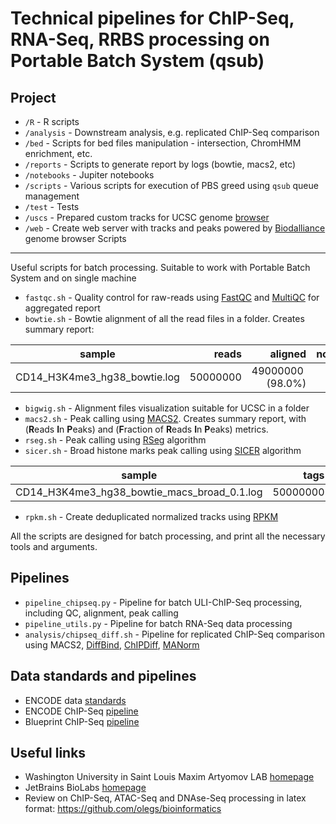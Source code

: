 Technical pipelines for ChIP-Seq, RNA-Seq, RRBS processing on Portable Batch System (qsub)
==========

Project
-------
* `/R`          - R scripts
* `/analysis`   - Downstream analysis, e.g. replicated ChIP-Seq comparison
* `/bed`        - Scripts for bed files manipulation - intersection, ChromHMM enrichment, etc.
* `/reports`    - Scripts to generate report by logs (bowtie, macs2, etc) 
* `/notebooks`  - Jupiter notebooks
* `/scripts`    - Various scripts for execution of PBS greed using `qsub` queue management
* `/test`       - Tests
* `/uscs`       - Prepared custom tracks for UCSC genome [browser](https://genome.ucsc.edu/)
* `/web`        - Create web server with tracks and peaks powered by [Biodalliance](http://www.biodalliance.org/) genome browser
Scripts
-------
Useful scripts for batch processing. Suitable to work with Portable Batch System and on single machine
* `fastqc.sh`   - Quality control for raw-reads using [FastQC](http://www.bioinformatics.babraham.ac.uk/projects/fastqc/) and [MultiQC](http://multiqc.info/) for aggregated report  
* `bowtie.sh`   - Bowtie alignment of all the read files in a folder. Creates summary report:

| sample |  reads | aligned | not_aligned | supressed |
| ------------- |-------------:| -----:| -----:| -----:|
| CD14_H3K4me3_hg38_bowtie.log| 50000000 | 49000000  (98.0%) | 300000 (0.6%) | 7000000 (1.4%) |  
* `bigwig.sh`   - Alignment files visualization suitable for UCSC in a folder
* `macs2.sh`    - Peak calling using [MACS2](https://github.com/taoliu/MACS). Creates summary report, with (**R**eads **I**n **P**eaks) and (**F**raction of **R**eads **I**n **P**eaks) metrics.
* `rseg.sh`     - Peak calling using [RSeg](https://academic.oup.com/bioinformatics/article/27/6/870/236489/Identifying-dispersed-epigenomic-domains-from-ChIP) algorithm
* `sicer.sh`    - Broad histone marks peak calling using [SICER](https://www.ncbi.nlm.nih.gov/pmc/articles/PMC2732366/) algorithm

| sample |  tags | redundant_rate | paired_peaks | fragment| alternatives | peaks| rip| frip |
| ------------- |-------------:| -----:| -----:| -----:|-----:|-----:|-----:|-----:|
| CD14_H3K4me3_hg38_bowtie_macs_broad_0.1.log| 50000000 | 0.1 | 20500 | 150 | 3,150 | 40000 | 3500000 | 70 |
* `rpkm.sh`     - Create deduplicated normalized tracks using [RPKM](http://www.rna-seqblog.com/rpkm-fpkm-and-tpm-clearly-explained/)				

All the scripts are designed for batch processing, and print all the necessary tools and arguments.

Pipelines
---------
* `pipeline_chipseq.py`         - Pipeline for batch ULI-ChIP-Seq processing, including QC, alignment, peak calling
* `pipeline_utils.py`           - Pipeline for batch RNA-Seq data processing
* `analysis/chipseq_diff.sh`    - Pipeline for replicated ChIP-Seq comparison using MACS2, [DiffBind](http://www.nature.com/nature/journal/v481/n7381/full/nature10730.html), 
[ChIPDiff](https://academic.oup.com/bioinformatics/article/24/20/2344/258202/An-HMM-approach-to-genome-wide-identification-of), 
[MANorm](https://www.ncbi.nlm.nih.gov/pubmed/22424423)


Data standards and pipelines
--------------
* ENCODE data [standards](https://www.encodeproject.org/data-standards/)
* ENCODE ChIP-Seq [pipeline](https://github.com/ENCODE-DCC/chip-seq-pipeline)
* Blueprint ChIP-Seq [pipeline](http://dcc.blueprint-epigenome.eu/#/md/chip_seq_grch38)

Useful links
------------
* Washington University in Saint Louis Maxim Artyomov LAB [homepage](https://artyomovlab.wustl.edu/site/) 
* JetBrains BioLabs [homepage](https://research.jetbrains.org/groups/biolabs)
* Review on ChIP-Seq, ATAC-Seq and DNAse-Seq processing in latex format: https://github.com/olegs/bioinformatics